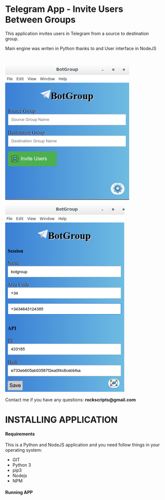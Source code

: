 <h1>Telegram App - Invite Users Between Groups</h1>
<p>
This application invites users in Telegram from a source to destination group.
<p>
Main engine was writen in Python thanks to  and User interface in NodeJS
</p>

<br>
<p>
<img src='screenshots/1.png'>
</p>
<p>
<img src='screenshots/2.png'>
</p>
Contact me if you have any questions: <b>rockscripts@gmail.com</b>
</p>
<h1>INSTALLING APPLICATION</h1>
<h4>Requirements</h4>
<p>
This is a Python and NodeJS application and you need follow things in your operating system:
<ul>
<li>GIT</li>
<li>Python 3</li>
<li>pip3</li>
<li>Nodejs</li>
<li>NPM</li>
</ul>
</p>
<h4>Running APP</h4>